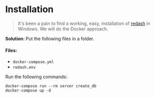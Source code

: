 # Installation

> It's been a pain to find a working, easy, installation of [redash](https://redash.io/) in Windows. We will do the Docker approach.

**Solution**: Put the following files in a folder.

#### Files:

- `docker-compose.yml`
- `redash.env`

Run the following commands:

```
docker-compose run --rm server create_db
docker-compose up -d
```
